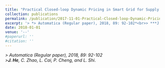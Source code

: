 ```yaml
---
title: "Practical Closed-loop Dynamic Pricing in Smart Grid for Supply and Demand Balancing"
collection: publications
permalink: /publication/2017-11-01-Practical-Closed-loop-Dynamic-Pricing/
excerpt: '> *> Automatica (Regular paper), 2018, 89: 92-102*<br>> ***J. He**, C. Zhao, L. Cai, P. Cheng, and L. Shi*.'
date: 2018-01-01
venue: '--'
#paperurl: ''
#citation: ''
---
```

*> Automatica (Regular paper), 2018, 89: 92-102*  
*>**J. He**, C. Zhao, L. Cai, P. Cheng, and L. Shi*.